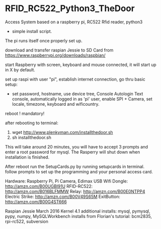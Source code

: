 # RFID_RC522_Python3_TheDoor
Access System based on a raspberry pi, RC522 Rfid reader, python3

- simple install script. 

The pi runs itself once properly set up.

download and transfer raspian Jessie to SD Card from
https://www.raspberrypi.org/downloads/raspbian/

start Raspberry with screen, keyboard and mouse connected, it will start up in X by default.

set up raspi with user "pi", establish internet connection, go thru basic setup:
   - set password, hostname, use device tree, Console Autologin Text console,
    automatically logged in as 'pi' user, enable SPI + Camera, set locale, timezone, keyboard
    and wificountry.

reboot ! mandatory!

after rebooting to terminal:
			
1.	wget http://www.plenkyman.com/installthedoor.sh
2.	sh installthedoor.sh
			
This will take around 20 minutes, you will have to accept 3 prompts and enter a root password for mysql.
The Rasperry will shut down when installation is finished.

After reboot run the SetupCards.py by running setupcards in terminal.
follow prompts to set up the programming and your personal access card.

Hardware:
Raspberry Pi, Pi Camera, Edimax USB Wifi Dongle: http://amzn.com/B00UGBI91U
RFID-RC522: http://amzn.com/B016BLFMMW
Relay: http://amzn.com/B00E0NTPP4
Electric Strike: http://amzn.com/B00V49S65M
ExitButton:  http://amzn.com/B00G4ST666

Raspian Jessie March 2016 Kernel 4.1
additional installs: mysql, pymysql, pypy, numpy, MySQLWorkbench
installs from Florian's tutorial: bcm2835, rpi-rc522, subversion

